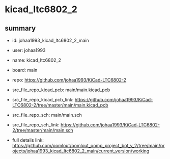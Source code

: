 # kicad_ltc6802_2
 
## summary 
* id: johaa1993_kicad_ltc6802_2_main
* user: johaa1993
* name: kicad_ltc6802_2
* board: main
* repo: https://github.com/johaa1993/KiCad-LTC6802-2
* src_file_repo_kicad_pcb: main/main.kicad_pcb
* src_file_repo_kicad_pcb_link: https://github.com/johaa1993/KiCad-LTC6802-2/tree/master/main/main.kicad_pcb


* src_file_repo_sch: main/main.sch
* src_file_repo_sch_link: https://github.com/johaa1993/KiCad-LTC6802-2/tree/master/main/main.sch
* full details link: https://github.com/oomlout/oomlout_oomp_project_bot_v_2/tree/main/projects/johaa1993_kicad_ltc6802_2_main/current_version/working  






